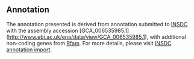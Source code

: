 
Annotation
----------

The annotation presented is derived from annotation submitted to
[INSDC](http://www.insdc.org) with the assembly accession [GCA\_006535985.1]
(http://www.ebi.ac.uk/ena/data/view/GCA_006535985.1),
with additional non-coding genes from
[Rfam](http://rfam.xfam.org/). For more details, please visit [INSDC
annotation import](http://ensemblgenomes.org/info/data/insdc_annotation).
